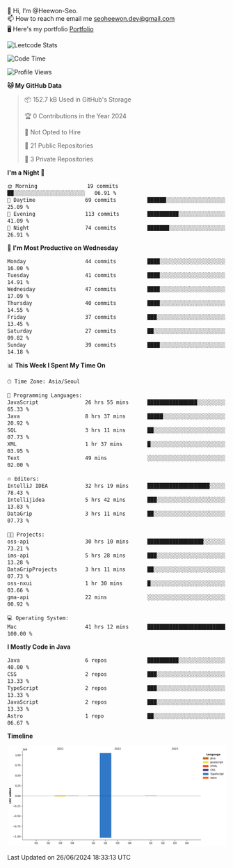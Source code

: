 👋 Hi, I’m @Heewon-Seo.  
📫 How to reach me email me seoheewon.dev@gmail.com   
🖥 Here's my portfolio [Portfolio](https://haileynotes.notion.site/HEEWON-SEO-f98fe97412ee4a6a94fd24fe6832f84c)

![Leetcode Stats](https://leetcode.card.workers.dev/?username=Heewon-Seo)

 <!--START_SECTION:waka-->
![Code Time](http://img.shields.io/badge/Code%20Time-1%2C229%20hrs%208%20mins-blue)

![Profile Views](http://img.shields.io/badge/Profile%20Views-0-blue)

**🐱 My GitHub Data** 

> 📦 152.7 kB Used in GitHub's Storage 
 > 
> 🏆 0 Contributions in the Year 2024
 > 
> 🚫 Not Opted to Hire
 > 
> 📜 21 Public Repositories 
 > 
> 🔑 3 Private Repositories 
 > 
**I'm a Night 🦉** 

```text
🌞 Morning                19 commits          ██░░░░░░░░░░░░░░░░░░░░░░░   06.91 % 
🌆 Daytime                69 commits          ██████░░░░░░░░░░░░░░░░░░░   25.09 % 
🌃 Evening                113 commits         ██████████░░░░░░░░░░░░░░░   41.09 % 
🌙 Night                  74 commits          ███████░░░░░░░░░░░░░░░░░░   26.91 % 
```
📅 **I'm Most Productive on Wednesday** 

```text
Monday                   44 commits          ████░░░░░░░░░░░░░░░░░░░░░   16.00 % 
Tuesday                  41 commits          ████░░░░░░░░░░░░░░░░░░░░░   14.91 % 
Wednesday                47 commits          ████░░░░░░░░░░░░░░░░░░░░░   17.09 % 
Thursday                 40 commits          ████░░░░░░░░░░░░░░░░░░░░░   14.55 % 
Friday                   37 commits          ███░░░░░░░░░░░░░░░░░░░░░░   13.45 % 
Saturday                 27 commits          ██░░░░░░░░░░░░░░░░░░░░░░░   09.82 % 
Sunday                   39 commits          ████░░░░░░░░░░░░░░░░░░░░░   14.18 % 
```


📊 **This Week I Spent My Time On** 

```text
🕑︎ Time Zone: Asia/Seoul

💬 Programming Languages: 
JavaScript               26 hrs 55 mins      ████████████████░░░░░░░░░   65.33 % 
Java                     8 hrs 37 mins       █████░░░░░░░░░░░░░░░░░░░░   20.92 % 
SQL                      3 hrs 11 mins       ██░░░░░░░░░░░░░░░░░░░░░░░   07.73 % 
XML                      1 hr 37 mins        █░░░░░░░░░░░░░░░░░░░░░░░░   03.95 % 
Text                     49 mins             ░░░░░░░░░░░░░░░░░░░░░░░░░   02.00 % 

🔥 Editors: 
IntelliJ IDEA            32 hrs 19 mins      ████████████████████░░░░░   78.43 % 
Intellijidea             5 hrs 42 mins       ███░░░░░░░░░░░░░░░░░░░░░░   13.83 % 
DataGrip                 3 hrs 11 mins       ██░░░░░░░░░░░░░░░░░░░░░░░   07.73 % 

🐱‍💻 Projects: 
oss-api                  30 hrs 10 mins      ██████████████████░░░░░░░   73.21 % 
ims-api                  5 hrs 28 mins       ███░░░░░░░░░░░░░░░░░░░░░░   13.28 % 
DataGripProjects         3 hrs 11 mins       ██░░░░░░░░░░░░░░░░░░░░░░░   07.73 % 
oss-nxui                 1 hr 30 mins        █░░░░░░░░░░░░░░░░░░░░░░░░   03.66 % 
gma-api                  22 mins             ░░░░░░░░░░░░░░░░░░░░░░░░░   00.92 % 

💻 Operating System: 
Mac                      41 hrs 12 mins      █████████████████████████   100.00 % 
```

**I Mostly Code in Java** 

```text
Java                     6 repos             ██████████░░░░░░░░░░░░░░░   40.00 % 
CSS                      2 repos             ███░░░░░░░░░░░░░░░░░░░░░░   13.33 % 
TypeScript               2 repos             ███░░░░░░░░░░░░░░░░░░░░░░   13.33 % 
JavaScript               2 repos             ███░░░░░░░░░░░░░░░░░░░░░░   13.33 % 
Astro                    1 repo              ██░░░░░░░░░░░░░░░░░░░░░░░   06.67 % 
```



**Timeline**

![Lines of Code chart](https://raw.githubusercontent.com/Heewon-Seo/Heewon-Seo/main/assets/bar_graph.png)


 Last Updated on 26/06/2024 18:33:13 UTC
<!--END_SECTION:waka-->

